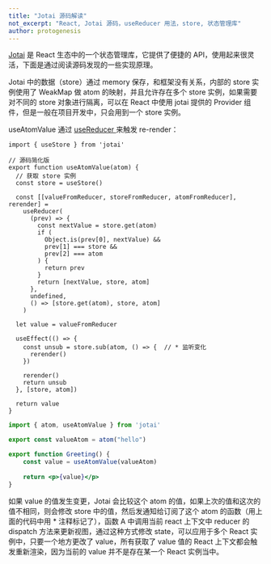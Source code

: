 ```yaml
---
title: "Jotai 源码解读"
not_excerpt: "React, Jotai 源码，useReducer 用法，store, 状态管理库"
author: protogenesis
---
```


[Jotai](https://jotai.org/) 是 React 生态中的一个状态管理库，它提供了便捷的 API，使用起来很灵活，下面是通过阅读源码发现的一些实现原理。



Jotai 中的数据（store）通过 memory 保存，和框架没有关系，内部的 store 实例使用了 WeakMap 做 atom 的映射，并且允许存在多个 store 实例，如果需要对不同的 store 对象进行隔离，可以在 React 中使用 jotai 提供的 Provider 组件，但是一般在项目开发中，只会用到一个 store 实例。



useAtomValue 通过 [useReducer ](https://github.com/pmndrs/jotai/blob/f1590d48fcf09f701a403ea1ae233de490bcc64d/src/react/useAtomValue.ts#L62)来触发 re-render：

```tsx
import { useStore } from 'jotai'

// 源码简化版
export function useAtomValue(atom) {
  // 获取 store 实例
  const store = useStore()

  const [[valueFromReducer, storeFromReducer, atomFromReducer], rerender] =
    useReducer(
      (prev) => {
        const nextValue = store.get(atom)
        if (
          Object.is(prev[0], nextValue) &&
          prev[1] === store &&
          prev[2] === atom
        ) {
          return prev
        }
        return [nextValue, store, atom]
      },
      undefined,
      () => [store.get(atom), store, atom]
    )

  let value = valueFromReducer

  useEffect(() => {
    const unsub = store.sub(atom, () => {  // * 监听变化
      rerender()
    })
    
    rerender()
    return unsub
  }, [store, atom])

  return value
}
```



```jsx
import { atom, useAtomValue } from 'jotai'

export const valueAtom = atom("hello")

export function Greeting() {   
    const value = useAtomValue(valueAtom)
    
    return <p>{value}</p>
}
```

如果 value 的值发生变更，Jotai 会比较这个 atom 的值，如果上次的值和这次的值不相同，则会修改 store 中的值，然后发通知给订阅了这个 atom 的函数（用上面的代码中用 * 注释标记了），函数 A 中调用当前 react 上下文中 reducer 的 dispatch 方法来更新视图，通过这种方式修改 state，可以应用于多个 React 实例中，只要一个地方更改了 value，所有获取了 value 值的 React 上下文都会触发重新渲染，因为当前的 value 并不是存在某一个 React 实例当中。